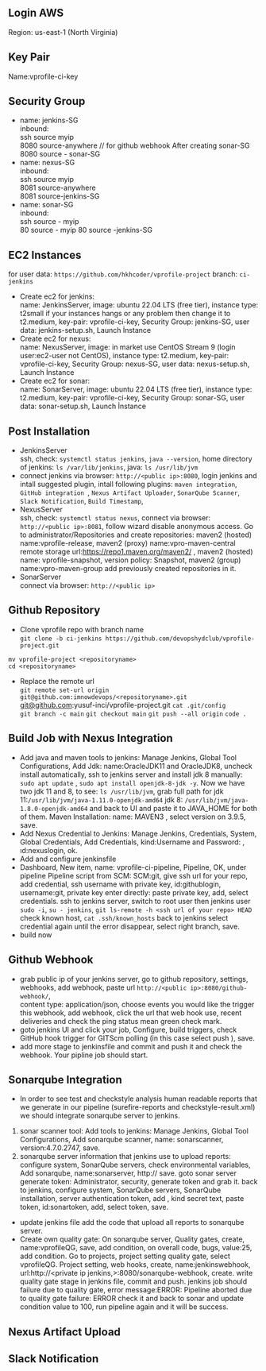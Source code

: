 ## Login AWS  
Region: us-east-1 (North Virginia)
## Key Pair
Name:vprofile-ci-key
## Security Group
- name: jenkins-SG  
inbound:  
ssh source myip  
8080 source-anywhere // for github webhook 
After creating sonar-SG
8080 source - sonar-SG
- name: nexus-SG  
inbound:  
ssh source myip  
8081 source-anywhere  
8081 source-jenkins-SG  
- name: sonar-SG  
inbound:  
ssh source - myip  
80 source - myip
80 source -jenkins-SG  

## EC2 Instances  
for user data: `https://github.com/hkhcoder/vprofile-project` branch: `ci-jenkins`  
- Create ec2 for jenkins:  
name: JenkinsServer, image: ubuntu 22.04 LTS (free tier), instance type: t2small if your instances hangs or any problem then change it to t2.medium, key-pair: vprofile-ci-key, Security Group: jenkins-SG, user data: jenkins-setup.sh, Launch İnstance  
- Create ec2 for nexus:  
name: NexusServer, image: in market use CentOS Stream 9 (login user:ec2-user not CentOS), instance type: t2.medium, key-pair: vprofile-ci-key, Security Group: nexus-SG, user data: nexus-setup.sh, Launch İnstance  
- Create ec2 for sonar:  
name: SonarServer, image: ubuntu 22.04 LTS (free tier), instance type: t2.medium, key-pair: vprofile-ci-key, Security Group: sonar-SG, user data: sonar-setup.sh, Launch İnstance  
## Post Installation
- JenkinsServer  
ssh, check: `systemctl status jenkins`, `java --version`, home directory of jenkins: `ls /var/lib/jenkins`, java: `ls /usr/lib/jvm`  
- connect jenkins via browser: `http://<public ip>:8080`, login jenkins and intall suggested plugin, intall following plugins: `maven integration`, `GitHub integration `, `Nexus Artifact Uploader`, `SonarQube Scanner`, `Slack Notification`, `Build Timestamp`, 
- NexusServer  
ssh, check: `systemctl status nexus`, connect via browser: `http://<public ip>:8081`, follow wizard disable anonymous access. Go to administrator/Repositories and create repositories: maven2 (hosted) name:vprofile-release, maven2 (proxy) name:vpro-maven-central remote storage url:https://repo1.maven.org/maven2/ , maven2 (hosted) name: vprofile-snapshot, version policy: Snapshot, maven2 (group) name:vpro-maven-group  add previously created repositories in it.  
- SonarServer  
connect via browser: `http://<public ip>`  

## Github Repository  
- Clone vprofile repo with branch name  
`git clone -b ci-jenkins https://github.com/devopshydclub/vprofile-project.git`
  
`mv vprofile-project <repositoryname>`  
`cd <repositoryname>`  
- Replace the remote url  
`git remote set-url origin git@github.com:imnowdevops/<repositoryname>.git` 
 git@github.com:yusuf-inci/vprofile-project.git
`cat .git/config`  
`git branch -c main`
`git checkout main`
`git push --all origin`
`code .`
## Build Job with Nexus Integration
- Add java and maven tools to jenkins: Manage Jenkins, Global Tool Configurations, Add Jdk: name:OracleJDK11 and OracleJDK8, uncheck install automatically, ssh to jenkins server and install jdk 8 manually: `sudo apt update` , `sudo apt install openjdk-8-jdk -y`. Now we have two jdk 11 and 8, to see: `ls /usr/lib/jvm`, grab full path for jdk 11:`/usr/lib/jvm/java-1.11.0-openjdk-amd64` jdk 8: `/usr/lib/jvm/java-1.8.0-openjdk-amd64` and back to UI and paste it to JAVA_HOME for both of them. 
Maven Installation: name: MAVEN3 , select version on 3.9.5,  save.  
- Add Nexus Credential to Jenkins: Manage Jenkins, Credentials, System, Global Credentials, Add Credentials, kind:Username and Password: , ıd:nexuslogin, ok.
- Add and configure jenkinsfile
- Dashboard, New item, name: vprofile-ci-pipeline, Pipeline, OK, under pipeline Pipeline script from SCM: SCM:git, give ssh url for your repo, add credential, ssh username with private key, id:githublogin, username:git, private key enter directly: paste private key, add, select credentials. ssh to jenkins server, switch to root user then jenkins user `sudo -i`, `su - jenkins`, `git ls-remote -h <ssh url of your repo> HEAD` check known host, `cat .ssh/known_hosts` back to jenkins select credential again until the error disappear, select right branch, save.
- build now  

## Github Webhook
- grab public ip of your jenkins server, go to github repository, settings, webhooks, add webhook, paste url `http://<public ip>:8080/github-webhook/`,       
content type: application/json, choose events you would like the trigger this webhook, add webhook, click the url that web hook use, recent deliveries and check the ping status mean green check mark.
- goto jenkins UI and click your job, Configure, build triggers, check GitHub hook trigger for GITScm polling (in this case select push ), save.  
- add more stage to jenkinsfile and commit and push it and check the webhook. Your pipline job should start.
## Sonarqube Integration  
- In order to see test and checkstyle analysis human readable reports that we generate in our pipeline (surefire-reports and checkstyle-result.xml) we should integrate sonarqube server to jenkins.
1. sonar scanner tool: Add tools to jenkins: Manage Jenkins, Global Tool Configurations, Add sonarqube scanner, name: sonarscanner, version:4.7.0.2747, save.   
2. sonarqube server information that jenkins use to upload reports: configure system, SonarQube servers, check environmental variables, Add sonarqube, name:sonarserver, http://<private ip> save. goto sonar server generate token: Administrator, security, generate token and grab it. back to jenkins, configure system,  SonarQube servers, SonarQube installation, server authentication token, add , kind secret text, paste token, id:sonartoken, add, select token, save.  
- update jenkins file add the code that upload all reports to sonarqube server.  
- Create own quality gate: On sonarqube server, Quality gates, create, name:vprofileQG, save, add condition, on overall code, bugs, value:25, add condition. Go to projects, project setting quality gate, select  vprofileQG. Project setting, web hooks, create, name:jenkinswebhook, url:http://<private ip jenkins,>:8080/sonarqube-webhook, create. write quality gate stage in jenkins file, commit and push. jenkins job should failure due to quality gate, error message:ERROR: Pipeline aborted due to quality gate failure: ERROR
check it and back to sonar and update condition value to 100, run pipeline again and it will be success.       
## Nexus Artifact Upload
## Slack Notification